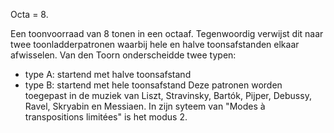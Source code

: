 Octa = 8.

Een toonvoorraad van 8 tonen in een octaaf.
Tegenwoordig verwijst dit naar twee toonladderpatronen waarbij hele en halve toonsafstanden elkaar afwisselen.
Van den Toorn onderscheidde twee typen:
- type A: startend met halve toonsafstand
- type B: startend met hele toonsafstand
Deze patronen worden toegepast in de muziek van Liszt, Stravinsky, Bartók, Pijper, Debussy, Ravel, Skryabin en Messiaen. In zijn syteem van "Modes à transpositions limitées" is het modus 2.


